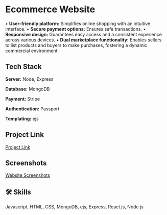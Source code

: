 
# Ecommerce Website

• **User-friendly platform:** Simplifies online shopping with an intuitive interface.
• **Secure payment options:** Ensures safe transactions.
• **Responsive design:** Guarantees easy access and a consistent experience across various devices.
• **Dual marketplace functionality:** Enables sellers to list products and buyers to make purchases, fostering a dynamic commercial 
environment


## Tech Stack

**Server:** Node, Express

**Database:** MongoDB

**Payment:** Stripe

**Authentication:** Passport

**Templating:** ejs



## Project Link 
[Project Link](https://ecommerce-k81t.onrender.com/)


## Screenshots

[Website Screenshots](https://drive.google.com/drive/folders/1TvjP8X-H6uLKRvka2-yxPsdZcw7KRj7R?usp=drive_link)

## 🛠 Skills
Javascript, HTML, CSS, MongoDB, ejs, Express, React.js, Node js 

